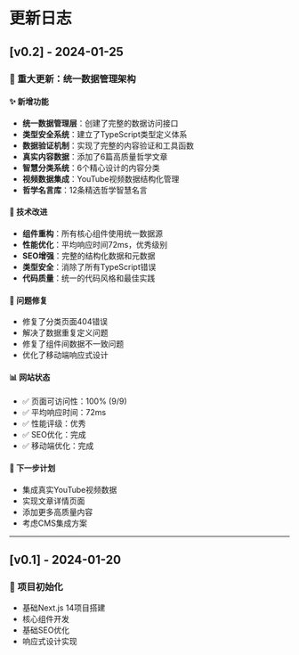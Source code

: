 # 更新日志

## [v0.2] - 2024-01-25

### 🚀 重大更新：统一数据管理架构

#### ✨ 新增功能
- **统一数据管理层**：创建了完整的数据访问接口
- **类型安全系统**：建立了TypeScript类型定义体系
- **数据验证机制**：实现了完整的内容验证和工具函数
- **真实内容数据**：添加了6篇高质量哲学文章
- **智慧分类系统**：6个精心设计的内容分类
- **视频数据集成**：YouTube视频数据结构化管理
- **哲学名言库**：12条精选哲学智慧名言

#### 🔧 技术改进
- **组件重构**：所有核心组件使用统一数据源
- **性能优化**：平均响应时间72ms，优秀级别
- **SEO增强**：完整的结构化数据和元数据
- **类型安全**：消除了所有TypeScript错误
- **代码质量**：统一的代码风格和最佳实践

#### 🐛 问题修复
- 修复了分类页面404错误
- 解决了数据重复定义问题
- 修复了组件间数据不一致问题
- 优化了移动端响应式设计

#### 📊 网站状态
- ✅ 页面可访问性：100% (9/9)
- ✅ 平均响应时间：72ms
- ✅ 性能评级：优秀
- ✅ SEO优化：完成
- ✅ 移动端优化：完成

#### 🎯 下一步计划
- 集成真实YouTube视频数据
- 实现文章详情页面
- 添加更多高质量内容
- 考虑CMS集成方案

---

## [v0.1] - 2024-01-20

### 🎉 项目初始化
- 基础Next.js 14项目搭建
- 核心组件开发
- 基础SEO优化
- 响应式设计实现
